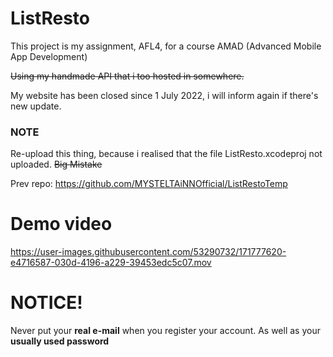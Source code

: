 # ListResto
This project is my assignment, AFL4, for a course AMAD (Advanced Mobile App Development)

~~Using my ~~handmade~~ API that i too hosted in somewhere.~~

My website has been closed since 1 July 2022, i will inform again if there's new update.

### NOTE

Re-upload this thing, because i realised that the file ListResto.xcodeproj not uploaded. ~~Big Mistake~~

Prev repo: https://github.com/MYSTELTAiNNOfficial/ListRestoTemp

# Demo video
https://user-images.githubusercontent.com/53290732/171777620-e4716587-030d-4196-a229-39453edc5c07.mov

# NOTICE!
Never put your **real e-mail** when you register your account. As well as your **usually used password**
